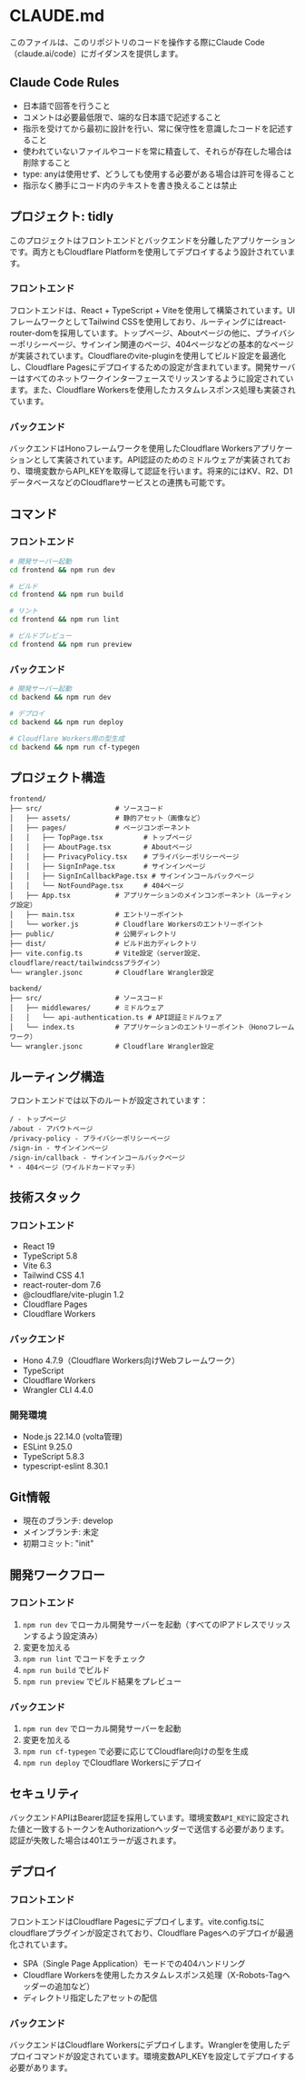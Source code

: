 # CLAUDE.md

このファイルは、このリポジトリのコードを操作する際にClaude Code（claude.ai/code）にガイダンスを提供します。

## Claude Code Rules

- 日本語で回答を行うこと
- コメントは必要最低限で、端的な日本語で記述すること
- 指示を受けてから最初に設計を行い、常に保守性を意識したコードを記述すること
- 使われていないファイルやコードを常に精査して、それらが存在した場合は削除すること
- type: anyは使用せず、どうしても使用する必要がある場合は許可を得ること
- 指示なく勝手にコード内のテキストを書き換えることは禁止

## プロジェクト: tidly

このプロジェクトはフロントエンドとバックエンドを分離したアプリケーションです。両方ともCloudflare Platformを使用してデプロイするよう設計されています。

### フロントエンド

フロントエンドは、React + TypeScript + Viteを使用して構築されています。UIフレームワークとしてTailwind CSSを使用しており、ルーティングにはreact-router-domを採用しています。トップページ、Aboutページの他に、プライバシーポリシーページ、サインイン関連のページ、404ページなどの基本的なページが実装されています。Cloudflareのvite-pluginを使用してビルド設定を最適化し、Cloudflare Pagesにデプロイするための設定が含まれています。開発サーバーはすべてのネットワークインターフェースでリッスンするように設定されています。また、Cloudflare Workersを使用したカスタムレスポンス処理も実装されています。

### バックエンド

バックエンドはHonoフレームワークを使用したCloudflare Workersアプリケーションとして実装されています。API認証のためのミドルウェアが実装されており、環境変数からAPI_KEYを取得して認証を行います。将来的にはKV、R2、D1データベースなどのCloudflareサービスとの連携も可能です。

## コマンド

### フロントエンド

```bash
# 開発サーバー起動
cd frontend && npm run dev

# ビルド
cd frontend && npm run build

# リント
cd frontend && npm run lint

# ビルドプレビュー
cd frontend && npm run preview
```

### バックエンド

```bash
# 開発サーバー起動
cd backend && npm run dev

# デプロイ
cd backend && npm run deploy

# Cloudflare Workers用の型生成
cd backend && npm run cf-typegen
```

## プロジェクト構造

```
frontend/
├── src/                  # ソースコード
│   ├── assets/           # 静的アセット（画像など）
│   ├── pages/            # ページコンポーネント
│   │   ├── TopPage.tsx          # トップページ
│   │   ├── AboutPage.tsx        # Aboutページ
│   │   ├── PrivacyPolicy.tsx    # プライバシーポリシーページ
│   │   ├── SignInPage.tsx       # サインインページ
│   │   ├── SignInCallbackPage.tsx # サインインコールバックページ
│   │   └── NotFoundPage.tsx     # 404ページ
│   ├── App.tsx           # アプリケーションのメインコンポーネント（ルーティング設定）
│   ├── main.tsx          # エントリーポイント
│   └── worker.js         # Cloudflare Workersのエントリーポイント
├── public/               # 公開ディレクトリ
├── dist/                 # ビルド出力ディレクトリ
├── vite.config.ts        # Vite設定（server設定、cloudflare/react/tailwindcssプラグイン）
└── wrangler.jsonc        # Cloudflare Wrangler設定

backend/
├── src/                  # ソースコード
│   ├── middlewares/      # ミドルウェア
│   │   └── api-authentication.ts # API認証ミドルウェア
│   └── index.ts          # アプリケーションのエントリーポイント（Honoフレームワーク）
└── wrangler.jsonc        # Cloudflare Wrangler設定
```

## ルーティング構造

フロントエンドでは以下のルートが設定されています：

```
/ - トップページ
/about - アバウトページ
/privacy-policy - プライバシーポリシーページ
/sign-in - サインインページ
/sign-in/callback - サインインコールバックページ
* - 404ページ（ワイルドカードマッチ）
```

## 技術スタック

### フロントエンド
- React 19
- TypeScript 5.8
- Vite 6.3
- Tailwind CSS 4.1
- react-router-dom 7.6
- @cloudflare/vite-plugin 1.2
- Cloudflare Pages
- Cloudflare Workers

### バックエンド
- Hono 4.7.9（Cloudflare Workers向けWebフレームワーク）
- TypeScript
- Cloudflare Workers
- Wrangler CLI 4.4.0

### 開発環境
- Node.js 22.14.0 (volta管理)
- ESLint 9.25.0
- TypeScript 5.8.3
- typescript-eslint 8.30.1

## Git情報

- 現在のブランチ: develop
- メインブランチ: 未定
- 初期コミット: "init"

## 開発ワークフロー

### フロントエンド
1. `npm run dev` でローカル開発サーバーを起動（すべてのIPアドレスでリッスンするよう設定済み）
2. 変更を加える
3. `npm run lint` でコードをチェック
4. `npm run build` でビルド
5. `npm run preview` でビルド結果をプレビュー

### バックエンド
1. `npm run dev` でローカル開発サーバーを起動
2. 変更を加える
3. `npm run cf-typegen` で必要に応じてCloudflare向けの型を生成
4. `npm run deploy` でCloudflare Workersにデプロイ

## セキュリティ

バックエンドAPIはBearer認証を採用しています。環境変数`API_KEY`に設定された値と一致するトークンをAuthorizationヘッダーで送信する必要があります。認証が失敗した場合は401エラーが返されます。

## デプロイ

### フロントエンド
フロントエンドはCloudflare Pagesにデプロイします。vite.config.tsにcloudflareプラグインが設定されており、Cloudflare Pagesへのデプロイが最適化されています。

- SPA（Single Page Application）モードでの404ハンドリング
- Cloudflare Workersを使用したカスタムレスポンス処理（X-Robots-Tagヘッダーの追加など）
- ディレクトリ指定したアセットの配信

### バックエンド
バックエンドはCloudflare Workersにデプロイします。Wranglerを使用したデプロイコマンドが設定されています。環境変数API_KEYを設定してデプロイする必要があります。